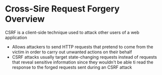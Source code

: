 # Cross-Sire Request Forgery Overview

CSRF is a client-side technique used to attack other users of a web application

* Allows attackers to send HTTP requests that pretend to come from the victim in order to carry out unwanted actions on their behalf
* CSRF attacks usually target state-changing requests instead of requests that reveal sensitive information since they wouldn't be able ti read the response to the forged requests sent during an CSRF attack
